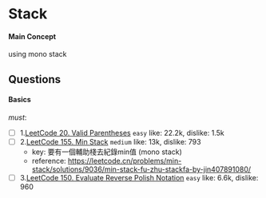 # Stack
#### Main Concept
using mono stack
##  Questions
####    Basics
*must*:
- [ ] 1.[LeetCode 20. Valid Parentheses](https://leetcode.com/problems/valid-parentheses/) ``easy`` like: 22.2k, dislike: 1.5k
- [ ] 2.[LeetCode 155. Min Stack](https://leetcode.com/problems/min-stack/description/) ``medium`` like: 13k, dislike: 793
    - key: 要有一個輔助棧去紀錄min值 (mono stack)
    - reference: https://leetcode.cn/problems/min-stack/solutions/9036/min-stack-fu-zhu-stackfa-by-jin407891080/
- [ ] 3.[LeetCode 150. Evaluate Reverse Polish Notation](https://leetcode.com/problems/evaluate-reverse-polish-notation/) ``easy`` like: 6.6k, dislike: 960
